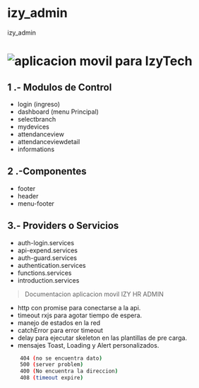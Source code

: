 # izy_admin
 izy_admin

# ![aplicacion movil para IzyTech](https://lh3.googleusercontent.com/YBN_C2LrrPICJ3YKVYB4eqJIg2xkU0n8U70NO8QOGU5RACKqVwZCvBuZQCD2-yhK3g=s180-rw)

## 1 .- Modulos de Control
   * login (ingreso)
   * dashboard (menu Principal)
   * selectbranch
   * mydevices
   * attendanceview
   * attendanceviewdetail
   * informations

## 2 .-Componentes
   * footer
   * header
   * menu-footer

## 3.- Providers o Servicios
   * auth-login.services
   * api-expend.services
   * auth-guard.services
   * authentication.services
   * functions.services
   * introduction.services
> Documentacion aplicacion movil IZY HR ADMIN 

* http con promise para conectarse a la api.
* timeout rxjs para agotar tiempo de espera.
* manejo de estados en la red
* catchError para error timeout
* delay para ejecutar skeleton en las plantillas de pre carga.
* mensajes Toast, Loading y Alert personalizados.
``` bash  
    404 (no se encuentra dato)
    500 (server problem)
    400 (No encuentra la direccion)
    408 (timeout expire)
```